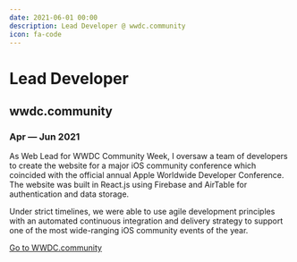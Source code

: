 ```yaml
---
date: 2021-06-01 00:00
description: Lead Developer @ wwdc.community
icon: fa-code
---
```

# Lead Developer
## wwdc.community
### Apr — Jun 2021

As Web Lead for WWDC Community Week, I oversaw a team of developers to create the website for a major iOS community conference which coincided with the official annual Apple Worldwide Developer Conference. The website was built in React.js using Firebase and AirTable for authentication and data storage.


Under strict timelines, we were able to use agile development principles with an automated continuous integration and delivery strategy to support one of the most wide-ranging iOS community events of the year.


[Go to WWDC.community](https://wwdc.community/volunteers)
